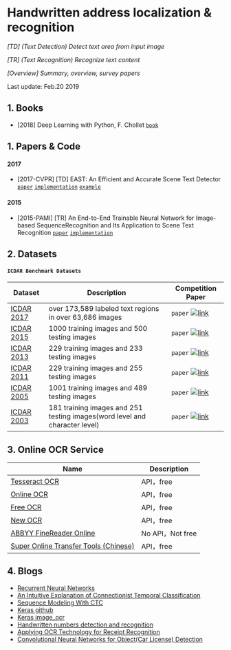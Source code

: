 # Handwritten address localization & recognition

*[TD] (Text Detection) Detect text area from input image*

*[TR] (Text Recognition) Recognize text content*

*[Overview] Summary, overview, survey papers*

Last update: Feb.20 2019

## 1. Books
- [2018] Deep Learning with Python, F. Chollet [`book`](http://faculty.neu.edu.cn/yury/AAI/Textbook/Deep%20Learning%20with%20Python.pdf)

## 1. Papers & Code

#### 2017
- [2017-CVPR] [TD] EAST: An Efficient and Accurate Scene Text Detector [`paper`](https://arxiv.org/abs/1704.03155) [`implementation`](https://github.com/argman/EAST) [`example`](https://www.pyimagesearch.com/2018/08/20/opencv-text-detection-east-text-detector/)

#### 2015
- [2015-PAMI] [TR] An End-to-End Trainable Neural Network for Image-based SequenceRecognition and Its Application to Scene Text Recognition [`paper`](https://arxiv.org/abs/1507.05717) [`implementation`](https://github.com/qjadud1994/CRNN-Keras)

## 2. Datasets

#### `ICDAR Benchmark Datasets`

|Dataset| Description | Competition Paper |
|---|---|----|
|[ICDAR 2017](http://rrc.cvc.uab.es/)| over 173,589 labeled text regions in over 63,686 images |`paper`  [![link](https://www.lds.org/bc/content/shared/content/images/gospel-library/manual/10735/paper-icon_1150845_tmb.jpg)](https://arxiv.org/abs/1601.07140)|
|[ICDAR 2015](http://rrc.cvc.uab.es/)| 1000 training images and 500 testing images|`paper`  [![link](https://www.lds.org/bc/content/shared/content/images/gospel-library/manual/10735/paper-icon_1150845_tmb.jpg)](http://rrc.cvc.uab.es/files/Robust-Reading-Competition-Karatzas.pdf)|
|[ICDAR 2013](http://dagdata.cvc.uab.es/icdar2013competition/)| 229 training images and 233 testing images |`paper`  [![link](https://www.lds.org/bc/content/shared/content/images/gospel-library/manual/10735/paper-icon_1150845_tmb.jpg)](http://dagdata.cvc.uab.es/icdar2013competition/files/icdar2013_competition_report.pdf)|
|[ICDAR 2011](http://robustreading.opendfki.de/trac/)| 229 training images and 255 testing images |`paper`  [![link](https://www.lds.org/bc/content/shared/content/images/gospel-library/manual/10735/paper-icon_1150845_tmb.jpg)](http://www.iapr-tc11.org/archive/icdar2011/fileup/PDF/4520b491.pdf)|
|[ICDAR 2005](http://www.iapr-tc11.org/mediawiki/index.php/ICDAR_2005_Robust_Reading_Competitions)| 1001 training images and 489 testing images |`paper`  [![link](https://www.lds.org/bc/content/shared/content/images/gospel-library/manual/10735/paper-icon_1150845_tmb.jpg)](http://www.academia.edu/download/30700479/10.1.1.96.4332.pdf)|
|[ICDAR 2003](http://www.iapr-tc11.org/mediawiki/index.php/ICDAR_2003_Robust_Reading_Competitions)| 181 training images and 251 testing images(word level and character level) |`paper`  [![link](https://www.lds.org/bc/content/shared/content/images/gospel-library/manual/10735/paper-icon_1150845_tmb.jpg)](http://citeseerx.ist.psu.edu/viewdoc/download?doi=10.1.1.332.3461&rep=rep1&type=pdf)|

## 3. Online OCR Service

| Name | Description |
|---|----
|[Tesseract OCR](https://github.com/tesseract-ocr/tesseract)| API，free |
|[Online OCR](https://www.onlineocr.net/)| API，free |
|[Free OCR](http://www.free-ocr.com/)| API，free |
|[New OCR](http://www.newocr.com/)| API，free |
|[ABBYY FineReader Online](https://finereaderonline.com)| No API，Not free |
|[Super Online Transfer Tools (Chinese)](http://www.wdku.net/)| API，free |

## 4. Blogs
- [Recurrent Neural Networks](http://colah.github.io/posts/2015-08-Understanding-LSTMs/)
- [An Intuitive Explanation of Connectionist Temporal Classification](https://towardsdatascience.com/intuitively-understanding-connectionist-temporal-classification-3797e43a86c)
- [Sequence Modeling With CTC](https://distill.pub/2017/ctc/)
- [Keras github](https://github.com/keras-team/keras)
- [Keras image_ocr](https://github.com/keras-team/keras/blob/master/examples/image_ocr.py)
- [Handwritten numbers detection and recognition](https://medium.com/@o.kroeger/recognize-your-handwritten-numbers-3f007cbe46ff#.8hg7vl6mo)
- [Applying OCR Technology for Receipt Recognition](http://rnd.azoft.com/applying-ocr-technology-receipt-recognition/)
- [Convolutional Neural Networks for Object(Car License) Detection](http://rnd.azoft.com/convolutional-neural-networks-object-detection/)
